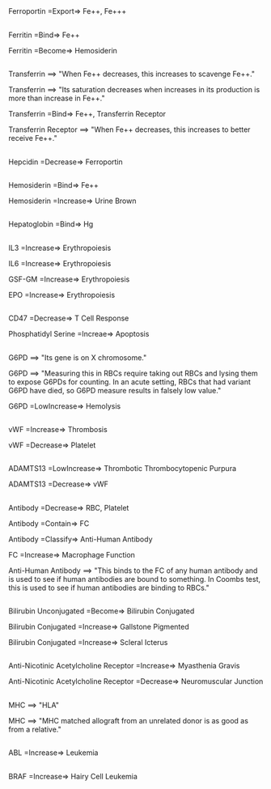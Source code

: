 ##

Ferroportin =Export=> Fe++, Fe+++

##

Ferritin =Bind=> Fe++

Ferritin =Become=> Hemosiderin

##

Transferrin ==> "When Fe++ decreases, this increases to scavenge Fe++."

Transferrin ==> "Its saturation decreases when increases in its production is more than increase in Fe++."

Transferrin =Bind=> Fe++, Transferrin Receptor

Transferrin Receptor ==> "When Fe++ decreases, this increases to better receive Fe++."

##

Hepcidin =Decrease=> Ferroportin

##

Hemosiderin =Bind=> Fe++

Hemosiderin =Increase=> Urine Brown

##

Hepatoglobin =Bind=> Hg

##

IL3 =Increase=> Erythropoiesis

IL6 =Increase=> Erythropoiesis

GSF-GM =Increase=> Erythropoiesis

EPO =Increase=> Erythropoiesis

##

CD47 =Decrease=> T Cell Response

Phosphatidyl Serine =Increae=> Apoptosis

##

G6PD ==> "Its gene is on X chromosome."

G6PD ==> "Measuring this in RBCs require taking out RBCs and lysing them to expose G6PDs for counting. In an acute setting, RBCs that had variant G6PD have died, so G6PD measure results in falsely low value."

G6PD =LowIncrease=> Hemolysis

##

vWF =Increase=> Thrombosis

vWF =Decrease=> Platelet

##

ADAMTS13 =LowIncrease=> Thrombotic Thrombocytopenic Purpura

ADAMTS13 =Decrease=> vWF

##

Antibody =Decrease=> RBC, Platelet

Antibody =Contain=> FC

Antibody =Classify=> Anti-Human Antibody

FC =Increase=> Macrophage Function

Anti-Human Antibody ==> "This binds to the FC of any human antibody and is used to see if human antibodies are bound to something. In Coombs test, this is used to see if human antibodies are binding to RBCs."

##

Bilirubin Unconjugated =Become=> Bilirubin Conjugated

Bilirubin Conjugated =Increase=> Gallstone Pigmented

Bilirubin Conjugated =Increase=> Scleral Icterus

##

Anti-Nicotinic Acetylcholine Receptor =Increase=> Myasthenia Gravis

Anti-Nicotinic Acetylcholine Receptor =Decrease=> Neuromuscular Junction

##

MHC ==> "HLA"

MHC ==> "MHC matched allograft from an unrelated donor is as good as from a relative."

##

ABL =Increase=> Leukemia

##

BRAF =Increase=> Hairy Cell Leukemia
